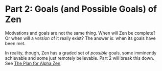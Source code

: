 # Part 2: Goals \(and Possible Goals\) of Zen

Motivations and goals are not the same thing. When will Zen be complete? Or when will a _version_ of it really exist? The answer is: when its goals have been met.

In reality, though, Zen has a graded set of _possible_ goals, some imminently achievable and some just remotely believable. Part 2 will break this down. See [The Plan for Alpha Zen](https://app.gitbook.com/@tomelam/s/mashweb/part-2-goals-of-zen/the-plan-for-alpha-zen).

